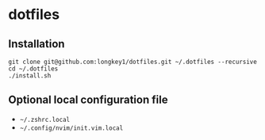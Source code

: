 # dotfiles

## Installation

```
git clone git@github.com:longkey1/dotfiles.git ~/.dotfiles --recursive
cd ~/.dotfiles
./install.sh

```

## Optional local configuration file

- `~/.zshrc.local`
- `~/.config/nvim/init.vim.local`
